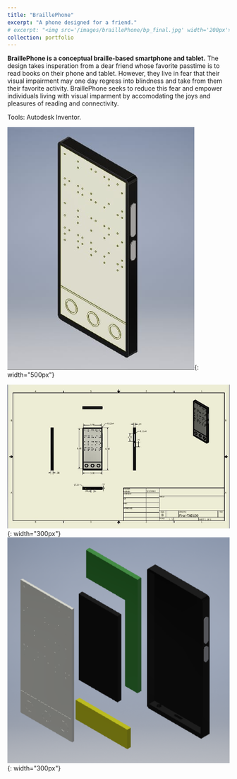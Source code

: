```yaml
---
title: "BraillePhone"
excerpt: "A phone designed for a friend."
# excerpt: "<img src='/images/braillePhone/bp_final.jpg' width='200px'>"
collection: portfolio
---
```


**BraillePhone is a conceptual braille-based smartphone and tablet.** The design takes insperation from a dear friend whose favorite passtime is to read books on their phone and tablet. However, they live in fear that their visual impairment may one day regress into blindness and take from them their favorite activity. BraillePhone seeks to reduce this fear and empower individuals living with visual imparment by accomodating the joys and pleasures of reading and connectivity.

Tools: Autodesk Inventor.

![BraillePhole](/images/braillePhone/bp_final.jpg "BraillePhone"){: width="500px"}

![BraillePhole](/images/braillePhone/bp_doc.jpg "BraillePhone"){: width="300px"}
![BraillePhole](/images/braillePhone/bp_exploded.png "BraillePhone"){: width="300px"}
